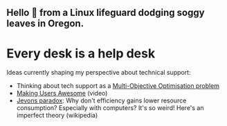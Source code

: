 

Hello 👋 from a Linux lifeguard dodging soggy leaves in Oregon. 
----------------------------------------------------------



Every desk is a help desk
======================


Ideas currently shaping my perspective about technical support:

* Thinking about tech support as a [Multi-Objective Optimisation problem](https://codemonk.io/blog/a-gentle-introduction-to-multi-objective-optimization/)
* [Making Users Awesome](https://www.youtube.com/watch?v=r4dNaflEgP4) (video)
* [Jevons paradox](https://en.wikipedia.org/wiki/Jevons_paradox): Why don't efficiency gains lower resource consumption? Especially with computers? It's so weird! Here's an imperfect theory (wikipedia)
